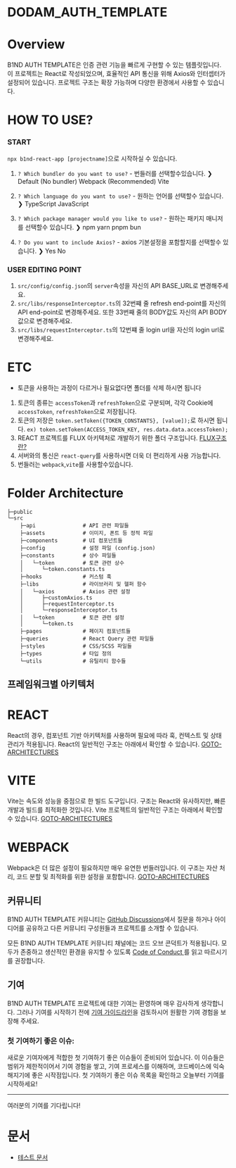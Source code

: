 # DODAM_AUTH_TEMPLATE
# Overview
B1ND AUTH TEMPLATE은 인증 관련 기능을 빠르게 구현할 수 있는 템플릿입니다. 이 프로젝트는 React로 작성되었으며, 효율적인 API 통신을 위해 Axios와 인터셉터가 설정되어 있습니다. 프로젝트 구조는 확장 가능하며 다양한 환경에서 사용할 수 있습니다.

# HOW TO USE?

### START

`npx b1nd-react-app [projectname]`으로 시작하실 수 있습니다. 

1. `? Which bundler do you want to use?` - 번들러를 선택할수있습니다.
❯   Default (No bundler)
    Webpack (Recommended)
    Vite

2. `? Which language do you want to use?` - 원하는 언어를 선택할수 있습니다.
❯   TypeScript
    JavaScript

3. `? Which package manager would you like to use?` - 원하는 패키지 매니저를 선택할수 있습니다.
❯   npm
    yarn
    pnpm
    bun

4. `? Do you want to include Axios?` - axios 기본설정을 포함할지를 선택할수 있습니다.
❯   Yes
    No


### USER EDITING POINT

1. `src/config/config.json`의 `server`속성을 자신의 API BASE_URL로 변경해주세요.
2. `src/libs/responseInterceptor.ts`의 32번쨰 줄 refresh end-point를 자신의 API end-point로 변경해주세요.
   또한 33번째 줄의 BODY값도 자신의 API BODY 값으로 변경해주세요.
3. `src/libs/requestInterceptor.ts`의 12번쨰 줄 login url을 자신의 login url로 변경해주세요.

# ETC
* 토큰을 사용하는 과정이 다르거나 필요없다면 폴더를 삭제 하시면 됩니다 

1. 토큰의 종류는 `accessToken`과 `refreshToken`으로 구분되며, 각각 Cookie에 `accessToken`, `refreshToken`으로 저장됩니다.
2. 토큰의 저장은 `token.setToken({TOKEN_CONSTANTS}, [value]);`로 하시면 됩니다. `ex) token.setToken(ACCESS_TOKEN_KEY, res.data.data.accessToken);`
2. REACT 프로젝트를 FLUX 아키텍처로 개발하기 위한 폴더 구조입니다. [FLUX구조란?](https://velog.io/@alskt0419/FLUX-%EC%95%84%ED%82%A4%ED%85%8D%EC%B3%90%EB%9E%80)
3. 서버와의 통신은 `react-query`를 사용하시면 더욱 더 편리하게 사용 가능합니다.
4. 번들러는 `webpack`,`vite`를 사용할수있습니다.



# Folder Architecture
```
├─public
└─src
    ├─api               # API 관련 파일들
    ├─assets            # 이미지, 폰트 등 정적 파일
    ├─components        # UI 컴포넌트들
    ├─config            # 설정 파일 (config.json)
    ├─constants         # 상수 파일들
    │   └─token         # 토큰 관련 상수
    │      └─token.constants.ts
    ├─hooks             # 커스텀 훅
    ├─libs              # 라이브러리 및 헬퍼 함수
    │   └─axios         # Axios 관련 설정
    │      ├─customAxios.ts
    │      ├─requestInterceptor.ts
    │      └─responseInterceptor.ts
    │   └─token         # 토큰 관련 설정
    │      └─token.ts
    ├─pages             # 페이지 컴포넌트들
    ├─queries           # React Query 관련 파일들
    ├─styles            # CSS/SCSS 파일들
    ├─types             # 타입 정의
    └─utils             # 유틸리티 함수들
```

   

## 프레임워크별 아키텍처
 # REACT
 React의 경우, 컴포넌트 기반 아키텍처를 사용하며 필요에 따라 훅, 컨텍스트 및 상태 관리가 적용됩니다. React의 일반적인 구조는 아래에서 확인할 수 있습니다.
[GOTO-ARCHITECTURES](https://github.com/Team-B1ND/B1ND-AUTH-TEMPLATE/tree/main/docs/REACT_ARCHITECTURES.md)

 # VITE
 Vite는 속도와 성능을 중점으로 한 빌드 도구입니다. 구조는 React와 유사하지만, 빠른 개발과 빌드를 최적화한 것입니다. Vite 프로젝트의 일반적인 구조는 아래에서 확인할 수 있습니다.
[GOTO-ARCHITECTURES](https://github.com/Team-B1ND/B1ND-AUTH-TEMPLATE/tree/main/docs/VITE_ARCHITECTURES.md)

# WEBPACK
 Webpack은 더 많은 설정이 필요하지만 매우 유연한 번들러입니다. 이 구조는 자산 처리, 코드 분할 및 최적화를 위한 설정을 포함합니다.
[GOTO-ARCHITECTURES](https://github.com/Team-B1ND/B1ND-AUTH-TEMPLATE/tree/main/docs/WEBPACK_ARCHITECTURES.md)



## 커뮤니티

B1ND AUTH TEMPLATE 커뮤니티는 [GitHub Discussions](https://github.com/Team-B1ND/B1ND-AUTH-TEMPLATE/discussions)에서 질문을 하거나 아이디어를 공유하고 다른 커뮤니티 구성원들과 프로젝트를 소개할 수 있습니다.

모든 B1ND AUTH TEMPLATE 커뮤니티 채널에는 코드 오브 콘덕트가 적용됩니다. 모두가 존중하고 생산적인 환경을 유지할 수 있도록 [Code of Conduct ](https://github.com/Team-B1ND/B1ND-AUTH-TEMPLATE/tree/main/docs/CODE_OF_CONDUCT_KO.md)를 읽고 따르시기를 권장합니다.

## 기여

B1ND AUTH TEMPLATE 프로젝트에 대한 기여는 환영하며 매우 감사하게 생각합니다. 그러나 기여를 시작하기 전에 [기여 가이드라인](https://github.com/Team-B1ND/B1ND-AUTH-TEMPLATE/tree/main/docs/contributing_ko.md)을 검토하시어 원활한 기여 경험을 보장해 주세요.

### 첫 기여하기 좋은 이슈:
새로운 기여자에게 적합한 첫 기여하기 좋은 이슈들이 준비되어 있습니다. 이 이슈들은 범위가 제한적이어서 기여 경험을 쌓고, 기여 프로세스를 이해하며, 코드베이스에 익숙해지기에 좋은 시작점입니다. 첫 기여하기 좋은 이슈 목록을 확인하고 오늘부터 기여를 시작하세요!

---

여러분의 기여를 기다립니다!

# 문서

- [테스트 문서](https://github.com/Team-B1ND/B1ND-AUTH-TEMPLATE/tree/main/docs/testing_ko.md)
